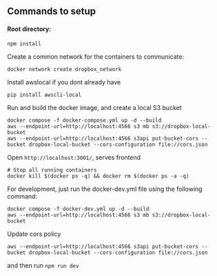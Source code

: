 ## Commands to setup

#### Root directory: 
```
npm install
```

Create a common network for the containers to communicate: 
```
docker network create dropbox_network
```


Install awslocal if you dont already have 
```
pip install awscli-local
```

Run and build the docker image, and create a local S3 bucket
```
docker compose -f docker-compose.yml up -d --build   
aws --endpoint-url=http://localhost:4566 s3 mb s3://dropbox-local-bucket
aws --endpoint-url=http://localhost:4566 s3api put-bucket-cors --bucket dropbox-local-bucket --cors-configuration file://cors.json

```

Open `http://localhost:3001/`, serves frontend


```
# Stop all running containers
docker kill $(docker ps -q) && docker rm $(docker ps -a -q)
```


For development, just run the docker-dev.yml file using the following command: 
```
docker compose -f docker-dev.yml up -d --build   
aws --endpoint-url=http://localhost:4566 s3 mb s3://dropbox-local-bucket
```
Update cors policy

```
aws --endpoint-url=http://localhost:4566 s3api put-bucket-cors --bucket dropbox-local-bucket --cors-configuration file://cors.json

```

and then run 
``` npm run dev ```